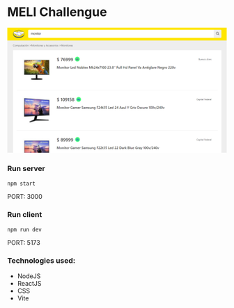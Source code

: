 # MELI Challengue

![screen-shot](https://raw.githubusercontent.com/solisjoaquin/solisjoaquin/master/meli-challengue.png)

### Run server

```
npm start
```

PORT: 3000

### Run client

```
npm run dev
```

PORT: 5173

### Technologies used:

- NodeJS
- ReactJS
- CSS
- Vite
